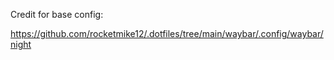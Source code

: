 Credit for base config:

https://github.com/rocketmike12/.dotfiles/tree/main/waybar/.config/waybar/night
